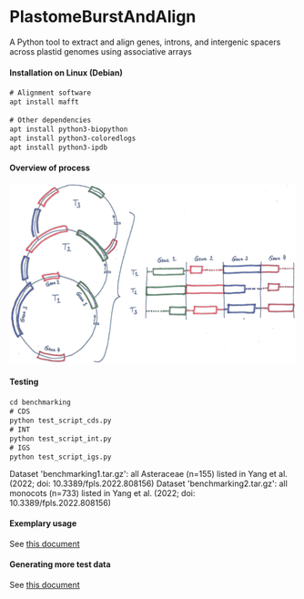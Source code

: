 # PlastomeBurstAndAlign
A Python tool to extract and align genes, introns, and intergenic spacers across plastid genomes using associative arrays

#### Installation on Linux (Debian)
```
# Alignment software
apt install mafft

# Other dependencies
apt install python3-biopython
apt install python3-coloredlogs
apt install python3-ipdb
```

#### Overview of process
![](docs/PlastomeBurstAndAlign_ProcessOverview.png)

#### Testing
```
cd benchmarking
# CDS
python test_script_cds.py
# INT
python test_script_int.py
# IGS
python test_script_igs.py
```
Dataset 'benchmarking1.tar.gz': all Asteraceae (n=155) listed in Yang et al. (2022; doi: 10.3389/fpls.2022.808156)
Dataset 'benchmarking2.tar.gz': all monocots (n=733) listed in Yang et al. (2022; doi: 10.3389/fpls.2022.808156)

#### Exemplary usage
See [this document](docs/exemplary_usage.md)


#### Generating more test data
See [this document](docs/generating_test_data.md)

